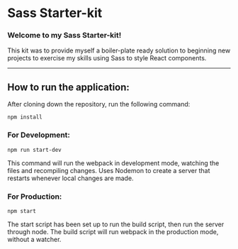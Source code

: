# Sass Starter-kit

### Welcome to my Sass Starter-kit!

This kit was to provide myself a boiler-plate ready solution to beginning new projects to exercise my skills using Sass to style React components.

---

## How to run the application:

After cloning down the repository, run the following command:

```
npm install
```


### For Development:

```
npm run start-dev
```

This command will run the webpack in development mode, watching the files and recompiling changes.  Uses Nodemon to create a server that restarts whenever local changes are made.



### For Production:

```
npm start
```

The start script has been set up to run the build script, then run the server through node.  The build script will run webpack in the production mode, without a watcher.